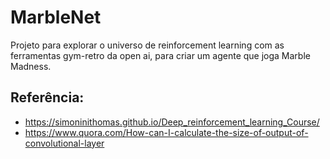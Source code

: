 # MarbleNet

Projeto para explorar o universo de reinforcement learning com as ferramentas gym-retro da open ai, para criar um agente que joga Marble Madness.

## Referência: 
* https://simoninithomas.github.io/Deep_reinforcement_learning_Course/
* https://www.quora.com/How-can-I-calculate-the-size-of-output-of-convolutional-layer

